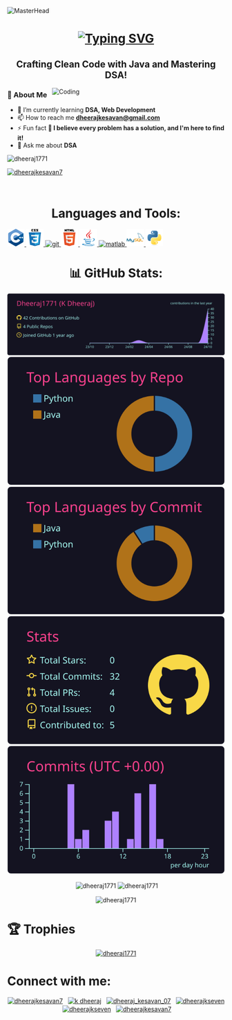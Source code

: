 ![MasterHead](https://images-wixmp-ed30a86b8c4ca887773594c2.wixmp.com/f/c83c004e-1370-4756-88e5-4071de797088/dgdq8br-09cc7ad6-a021-47a5-b0e0-917b12b0f7a7.gif?token=eyJ0eXAiOiJKV1QiLCJhbGciOiJIUzI1NiJ9.eyJzdWIiOiJ1cm46YXBwOjdlMGQxODg5ODIyNjQzNzNhNWYwZDQxNWVhMGQyNmUwIiwiaXNzIjoidXJuOmFwcDo3ZTBkMTg4OTgyMjY0MzczYTVmMGQ0MTVlYTBkMjZlMCIsIm9iaiI6W1t7InBhdGgiOiJcL2ZcL2M4M2MwMDRlLTEzNzAtNDc1Ni04OGU1LTQwNzFkZTc5NzA4OFwvZGdkcThici0wOWNjN2FkNi1hMDIxLTQ3YTUtYjBlMC05MTdiMTJiMGY3YTcuZ2lmIn1dXSwiYXVkIjpbInVybjpzZXJ2aWNlOmZpbGUuZG93bmxvYWQiXX0.tqRMtE-b2QiI2nnefNxSDMJvZCcYqFmq2ccg_Xfzqb8)
<h1 align="center">
<a href="https://github.com/Dheeraj1771"><img src="https://readme-typing-svg.herokuapp.com?font=Fira+Code&weight=500&size=50&duration=3000&pause=800&center=true&vCenter=true&width=435&height=100&lines=Hi+There+%F0%9F%91%8B;I'm+K+Dheeraj!" alt="Typing SVG" /></a></h1>

<h2 align="center">Crafting Clean Code with Java and Mastering DSA!</h2>

<img align="right" alt="Coding" width="400" src="https://camo.githubusercontent.com/5119ee303e5e49cdf23def653b737bede0da49a859a34714d62d9ab518afbbb2/68747470733a2f2f63646e2e6472696262626c652e636f6d2f75736572732f313136323037372f73637265656e73686f74732f333834383931342f70726f6772616d6d65722e676966">
<h3>💫 About Me</h3>

- 🌱 I’m currently learning **DSA, Web Development**
- 📫 How to reach me **dheerajkesavan@gmail.com**
- ⚡ Fun fact **🌟 I believe every problem has a solution, and I'm here to find it!**
- 💬 Ask me about **DSA**


<p align="left"> <img src="https://komarev.com/ghpvc/?username=dheeraj1771&label=Profile%20views&color=0e75b6&style=flat" alt="dheeraj1771" /> </p>
<p align="left"> <a href="https://twitter.com/dheerajkesavan7" target="blank"><img src="https://img.shields.io/twitter/follow/dheerajkesavan7?logo=twitter&style=for-the-badge" alt="dheerajkesavan7" /></a> </p>

<br>
<h1 align="center">Languages and Tools:</h1>
<p align="left"> <a href="https://www.w3schools.com/cpp/" target="_blank" rel="noreferrer"> <img src="https://raw.githubusercontent.com/devicons/devicon/master/icons/cplusplus/cplusplus-original.svg" alt="cplusplus" width="40" height="40"/> </a> <a href="https://www.w3schools.com/css/" target="_blank" rel="noreferrer"> <img src="https://raw.githubusercontent.com/devicons/devicon/master/icons/css3/css3-original-wordmark.svg" alt="css3" width="40" height="40"/> </a> <a href="https://git-scm.com/" target="_blank" rel="noreferrer"> <img src="https://www.vectorlogo.zone/logos/git-scm/git-scm-icon.svg" alt="git" width="40" height="40"/> </a> <a href="https://www.w3.org/html/" target="_blank" rel="noreferrer"> <img src="https://raw.githubusercontent.com/devicons/devicon/master/icons/html5/html5-original-wordmark.svg" alt="html5" width="40" height="40"/> </a> <a href="https://www.java.com" target="_blank" rel="noreferrer"> <img src="https://raw.githubusercontent.com/devicons/devicon/master/icons/java/java-original.svg" alt="java" width="40" height="40"/> </a> <a href="https://www.mathworks.com/" target="_blank" rel="noreferrer"> <img src="https://upload.wikimedia.org/wikipedia/commons/2/21/Matlab_Logo.png" alt="matlab" width="40" height="40"/> </a> <a href="https://www.mysql.com/" target="_blank" rel="noreferrer"> <img src="https://raw.githubusercontent.com/devicons/devicon/master/icons/mysql/mysql-original-wordmark.svg" alt="mysql" width="40" height="40"/> </a> <a href="https://www.python.org" target="_blank" rel="noreferrer"> <img src="https://raw.githubusercontent.com/devicons/devicon/master/icons/python/python-original.svg" alt="python" width="40" height="40"/> </a> </p>


<h1 align="center">📊 GitHub Stats:</h1>

<div align="center">

[![](https://raw.githubusercontent.com/Dheeraj1771/githubstats/master/profile-summary-card-output/radical/0-profile-details.svg)](https://github.com/vn7n24fzkq/github-profile-summary-cards)
[![](https://raw.githubusercontent.com/Dheeraj1771/githubstats/master/profile-summary-card-output/radical/1-repos-per-language.svg)](https://github.com/vn7n24fzkq/github-profile-summary-cards) [![](https://raw.githubusercontent.com/Dheeraj1771/githubstats/master/profile-summary-card-output/radical/2-most-commit-language.svg)](https://github.com/vn7n24fzkq/github-profile-summary-cards)
[![](https://raw.githubusercontent.com/Dheeraj1771/githubstats/master/profile-summary-card-output/radical/3-stats.svg)](https://github.com/vn7n24fzkq/github-profile-summary-cards) [![](https://raw.githubusercontent.com/Dheeraj1771/githubstats/master/profile-summary-card-output/radical/4-productive-time.svg)](https://github.com/vn7n24fzkq/github-profile-summary-cards)

</div>
<p align = "center" >&nbsp;<img align="center" src="https://github-readme-stats.vercel.app/api?username=dheeraj1771&show_icons=true&locale=en&theme=radical&no-frame=false" alt="dheeraj1771" />
<img align="center" src="https://github-readme-streak-stats.herokuapp.com/?user=dheeraj1771&theme=radical&no-frame=false" alt="dheeraj1771" /></p>

<p align="center"><img align="center" width=400px src="https://github-readme-stats.vercel.app/api/top-langs?username=dheeraj1771&show_icons=true&locale=en&layout=compact&theme=radical&no-frame=false" alt="dheeraj1771" /></p>
<h1>🏆 Trophies</h1>
<p align="center"> <a href="https://github.com/ryo-ma/github-profile-trophy"><img src="https://github-profile-trophy.vercel.app/?username=dheeraj1771&theme=radical&no-frame=false" alt="dheeraj1771" /></a> </p>

<h1 align="left">Connect with me:</h1>
<p align="center">
<a href="https://twitter.com/dheerajkesavan7" target="blank"><img align="center" src="https://raw.githubusercontent.com/rahuldkjain/github-profile-readme-generator/master/src/images/icons/Social/twitter.svg" alt="dheerajkesavan7" height="30" width="40" /></a>&nbsp;&nbsp;
<a href="https://linkedin.com/in/k dheeraj" target="blank"><img align="center" src="https://raw.githubusercontent.com/rahuldkjain/github-profile-readme-generator/master/src/images/icons/Social/linked-in-alt.svg" alt="k dheeraj" height="30" width="40" /></a>&nbsp;&nbsp;
<a href="https://instagram.com/dheeraj_kesavan_07" target="blank"><img align="center" src="https://raw.githubusercontent.com/rahuldkjain/github-profile-readme-generator/master/src/images/icons/Social/instagram.svg" alt="dheeraj_kesavan_07" height="30" width="40" /></a>&nbsp;&nbsp;
<a href="https://www.hackerrank.com/dheerajkseven" target="blank"><img align="center" src="https://raw.githubusercontent.com/rahuldkjain/github-profile-readme-generator/master/src/images/icons/Social/hackerrank.svg" alt="dheerajkseven" height="30" width="40" /></a>&nbsp;&nbsp;
<a href="https://www.leetcode.com/dheerajkseven" target="blank"><img align="center" src="https://raw.githubusercontent.com/rahuldkjain/github-profile-readme-generator/master/src/images/icons/Social/leet-code.svg" alt="dheerajkseven" height="30" width="40" /></a>&nbsp;&nbsp;
<a href="https://auth.geeksforgeeks.org/user/dheerajkesavan7" target="blank"><img align="center" src="https://raw.githubusercontent.com/rahuldkjain/github-profile-readme-generator/master/src/images/icons/Social/geeks-for-geeks.svg" alt="dheerajkesavan7" height="30" width="40" /></a>&nbsp;&nbsp;
</p>

